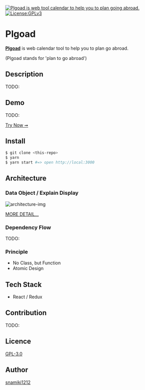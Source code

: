 <p>
  <a href="https://canada-immigration-scheduler-git-master.snamiki1212.vercel.app/">
	<img alt="Plgoad is web tool calendar to help you to plan going abroad." src="https://user-images.githubusercontent.com/26793088/107184750-0253f680-6996-11eb-8b5f-1f6960d741e8.png">
  </a>
  <a href="https://github.com/snamiki1212/canada-immigration-scheduler/blob/master/LICENSE.md">
    <!-- <img src="https://img.shields.io/discord/457912077277855764?label=chat&logo=discord" alt="Chat"> -->
    <img src="https://img.shields.io/badge/License-GPLv3-blue.svg" alt="License:GPLv3">
    
  </a>
</p>

# Plgoad

<b><a href="https://canada-immigration-scheduler-git-master.snamiki1212.vercel.app/">Plgoad</a></b> is web calendar tool to help you to plan go abroad.

(Plgoad stands for 'plan to go abroad')

## Description

TODO:

## Demo

TODO:

[Try Now ➞](http://canada-immigration-scheduler-git-master.snamiki1212.vercel.app/)

## Install

```zsh
$ git clone <this-repo>
$ yarn
$ yarn start #=> open http://local:3000
```

## Architecture

### Data Object / Explain Display

![architecture-img](https://user-images.githubusercontent.com/26793088/106835692-a5320b00-664c-11eb-8fc6-6eba324c9f2c.jpg)

<a href="https://github.com/snamiki1212/canada-immigration-scheduler/issues/11">MORE DETAIL...</a>

### Dependency Flow

TODO:

### Principle

- No Class, but Function
- Atomic Design

## Tech Stack

- React / Redux

## Contribution

TODO:

## Licence

[GPL-3.0](https://github.com/snamiki1212/canada-immigration-scheduler/blob/master/LICENSE.md)

## Author

[snamiki1212](https://github.com/snamiki1212)
